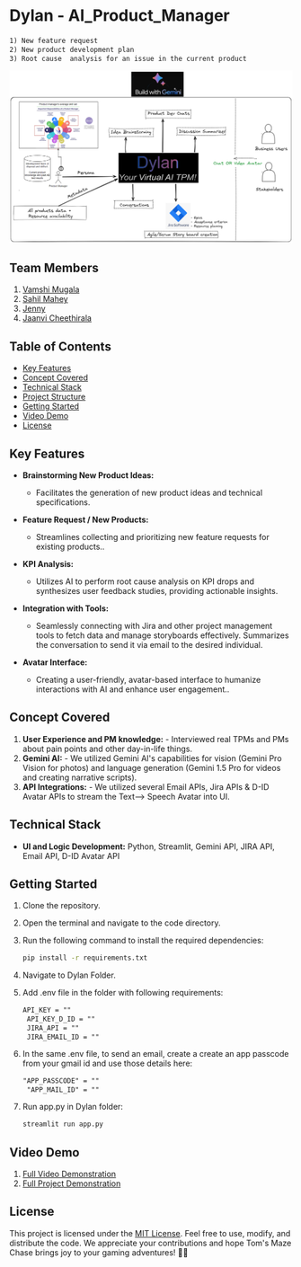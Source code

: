 # Dylan - AI_Product_Manager

    1) New feature request
    2) New product development plan
    3) Root cause  analysis for an issue in the current product


[def]: images/Dylan_Flow.png
![alt text][def]

## Team Members

1. [Vamshi Mugala](https://github.com/vamshi694) 
2. [Sahil Mahey](https://github.com/SahilMahey)
3. [Jenny](https://github.com/JenPink25)
4. [Jaanvi Cheethirala](https://github.com/JaanviR)

## Table of Contents

- [Key Features](#key-features)
- [Concept Covered](#concept-covered)
- [Technical Stack](#technical-stack)
- [Project Structure](#project-structure)
- [Getting Started](#getting-started)
- [Video Demo](#video-demo)
- [License](#license)

## Key Features

- **Brainstorming New Product Ideas:**
  - Facilitates the generation of new product ideas and technical specifications.
  
- **Feature Request / New Products:**
  - Streamlines collecting and prioritizing new feature requests for existing products..

- **KPI Analysis:**
  - Utilizes AI to perform root cause analysis on KPI drops and synthesizes user feedback studies, providing actionable insights.

- **Integration with Tools:**
  - Seamlessly connecting with Jira and other project management tools to fetch data and manage storyboards effectively. Summarizes the conversation to send it via email to the desired individual.

- **Avatar Interface:**
  - Creating a user-friendly, avatar-based interface to humanize interactions with AI and enhance user engagement..

## Concept Covered

1. **User Experience and PM knowledge:** - Interviewed real TPMs and PMs about pain points and other day-in-life things.
2. **Gemini AI:** - We utilized Gemini AI's capabilities for vision (Gemini Pro Vision for photos) and language generation (Gemini 1.5 Pro for videos and creating narrative scripts).
3. **API Integrations:** - We utilized several Email APIs, Jira APIs & D-ID Avatar APIs to stream the Text--> Speech Avatar into UI.

## Technical Stack

- **UI and Logic Development:** Python, Streamlit, Gemini API, JIRA API, Email API, D-ID Avatar API

## Getting Started

1. Clone the repository.
2. Open the terminal and navigate to the code directory.
3. Run the following command to install the required dependencies:

   ```bash
   pip install -r requirements.txt
   ```

4. Navigate to Dylan Folder.
5. Add .env file in the folder with following requirements:
   ```
   API_KEY = ""
    API_KEY_D_ID = ""
    JIRA_API = ""
    JIRA_EMAIL_ID = ""
   ```
6. In the same .env file, to send an email, create a create an app passcode from your gmail id and use those details here:
    ```
    "APP_PASSCODE" = ""
     "APP_MAIL_ID" = ""
    ```
7. Run app.py in Dylan folder:
   ```bash
   streamlit run app.py
   ```

## Video Demo

1. [Full Video Demonstration]()
2. [Full Project Demonstration](https://devpost.com/sahilmahey929?ref_content=user-portfolio&ref_feature=portfolio&ref_medium=global-nav)

## License

This project is licensed under the [MIT License](LICENSE). Feel free to use, modify, and distribute the code. We appreciate your contributions and hope Tom's Maze Chase brings joy to your gaming adventures! 🍲🚀



